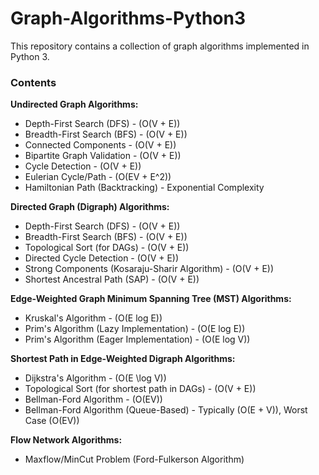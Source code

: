 # Graph-Algorithms-Python3
This repository contains a collection of graph algorithms implemented in Python 3.

### Contents

**Undirected Graph Algorithms:**
- Depth-First Search (DFS) - \(O(V + E)\)
- Breadth-First Search (BFS) - \(O(V + E)\)
- Connected Components - \(O(V + E)\)
- Bipartite Graph Validation - \(O(V + E)\)
- Cycle Detection - \(O(V + E)\)
- Eulerian Cycle/Path - \(O(EV + E^2)\)
- Hamiltonian Path (Backtracking) - Exponential Complexity

**Directed Graph (Digraph) Algorithms:**
- Depth-First Search (DFS) - \(O(V + E)\)
- Breadth-First Search (BFS) - \(O(V + E)\)
- Topological Sort (for DAGs) - \(O(V + E)\)
- Directed Cycle Detection - \(O(V + E)\)
- Strong Components (Kosaraju-Sharir Algorithm) - \(O(V + E)\)
- Shortest Ancestral Path (SAP) - \(O(V + E)\)

**Edge-Weighted Graph Minimum Spanning Tree (MST) Algorithms:**
- Kruskal's Algorithm - \(O(E log E)\)
- Prim's Algorithm (Lazy Implementation) - \(O(E log E)\)
- Prim's Algorithm (Eager Implementation) - \(O(E log V)\)

**Shortest Path in Edge-Weighted Digraph Algorithms:**
- Dijkstra's Algorithm - \(O(E \log V)\)
- Topological Sort (for shortest path in DAGs) - \(O(V + E)\)
- Bellman-Ford Algorithm - \(O(EV)\)
- Bellman-Ford Algorithm (Queue-Based) - Typically \(O(E + V)\), Worst Case \(O(EV)\)

**Flow Network Algorithms:**
- Maxflow/MinCut Problem (Ford-Fulkerson Algorithm)
